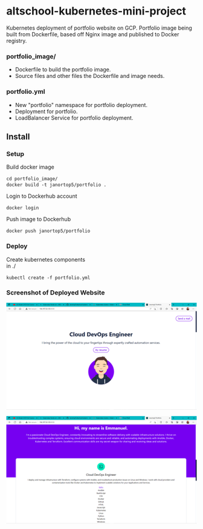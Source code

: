 # altschool-kubernetes-mini-project
Kubernetes deployment of portfolio website on GCP. Portfolio image being built from Dockerfile, based off Nginx image and published to Docker registry.

### portfolio_image/
- Dockerfile to build the portfolio image.
- Source files and other files the Dockerfile and image needs.

### portfolio.yml
- New "portfolio" namespace for portfolio deployment.
- Deployment for portfolio.
- LoadBalancer Service for portfolio deployment.

## Install
### Setup
Build docker image
```
cd portfolio_image/
docker build -t janortop5/portfolio .
```
Login to Dockerhub account
```
docker login
```
Push image to Dockerhub
```
docker push janortop5/portfolio
```
### Deploy
Create kubernetes components <br>
in ./
```
kubectl create -f portfolio.yml
```

### Screenshot of Deployed Website

![portfolilio website](./website-screenshots/screenshot-1.png)

![portfolio website](./website-screenshots/screenshot-2.png)

